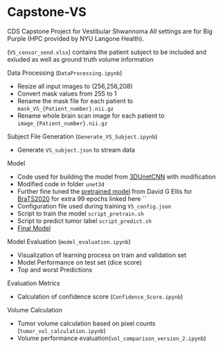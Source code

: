 # Capstone-VS
CDS Capstone Project for Vestibular Shwannoma
All settings are for Big Purple (HPC provided by NYU Langone Health).


(`VS_censor_send.xlsx`) contains the patient subject to be included and exluded as well as ground truth volume information


Data Processing (`DataProcessing.ipynb`)
- Resize all input images to (256,256,208)
- Convert mask values from 255 to 1
- Rename the mask file for each patient to `mask_VS_{Patient_number}.nii.gz`
- Rename whole brain scan image for each patient to `image_{Patient_number}.nii.gz`


Subject File Generation (`Generate_VS_Subject.ipynb`)
- Generate `VS_subject.json` to stream data


Model 
- Code used for building the model from [3DUnetCNN](https://github.com/ellisdg/3DUnetCNN) with modification
- Modified code in folder `unet3d`
- Further fine tuned the [pretrained model](https://zenodo.org/record/4289225#.YbqM2S-B2Cc) from David G Ellis for [BraTS2020](https://www.med.upenn.edu/cbica/brats2020/data.html)  for extra 99 epochs linked here ``
- Configuration file used during training `VS_config.json`
- Script to train the model `script_pretrain.sh`
- Script to predict tumor label `script_predict.sh`
- [Final Model](https://drive.google.com/file/d/1qC04-SPZOyn4IxmmzPHVJI1VrFHbBxmo/view?usp=sharing)


Model Evaluation (`model_evaluation.ipynb`)
- Visualization of learning process on train and validation set 
- Model Performance on test set (dice score)
- Top and worst Predictions

Evaluation Metrics 
- Calculation of confidence score (`Confidence_Score.ipynb`)

Volume Calculation 
- Tumor volume calculation based on pixel counts (`tumor_vol_calculation.ipynb`)
- Volume performance evaluation(`vol_comparison_version_2.ipynb`)
    
